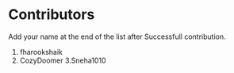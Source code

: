 # Contributors

  Add your name at the end of the list after Successfull contribution.

  1. fharookshaik
  2. CozyDoomer
  3.Sneha1010
